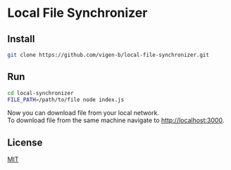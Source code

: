 # Local File Synchronizer

## Install

```bash
git clone https://github.com/vigen-b/local-file-synchronizer.git
```

## Run

``` bash
cd local-synchronizer
FILE_PATH=/path/to/file node index.js
```

Now you can download file from your local network.  
To download file from the same machine navigate to [http://localhost:3000](http://localhost:3000).

## License
[MIT](./LICENSE)
